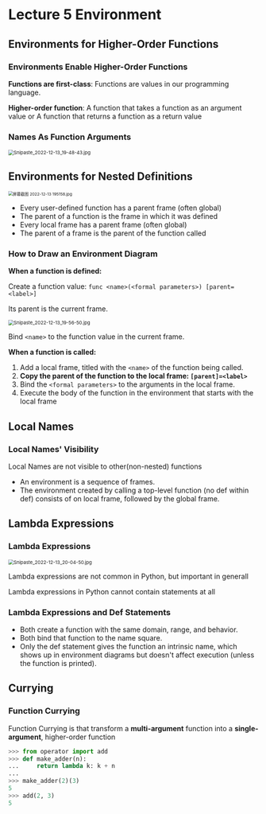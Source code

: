 # Lecture 5 Environment

## Environments for Higher-Order Functions

### Environments Enable Higher-Order Functions

**Functions are first-class**: Functions are values in our programming language.

**Higher-order function**: A function that takes a function as an argument value or A function that returns a function as a return value

### Names As Function Arguments

<img src="https://s2.loli.net/2022/12/13/QvRr9Z2THtOSdUF.jpg" alt="Snipaste_2022-12-13_19-48-43.jpg" style="zoom:67%;" />

## Environments for Nested Definitions

<img src="https://s2.loli.net/2022/12/13/8TJ2cZrhqsd5waj.jpg" alt="屏幕截图 2022-12-13 195158.jpg" style="zoom: 57%;" />

-   Every user-defined function has a parent frame (often global)
-   The parent of a function is the frame in which it was defined
-   Every local frame has a parent frame (often global)
-   The parent of a frame is the parent of the function called

### How to Draw an Environment Diagram

**When a function is defined:** 

Create a function value: `func <name>(<formal parameters>) [parent=<label>]`

Its parent is the current frame.

<img src="https://s2.loli.net/2022/12/13/GeVWS7U3fQJa4gw.jpg" alt="Snipaste_2022-12-13_19-56-50.jpg" style="zoom:67%;" />

Bind `<name>` to the function value in the current frame.

**When a function is called:**

1.   Add a local frame, titled with the `<name>` of the function being called.
2.   **Copy the parent of the function to the local frame: `[parent]=<label>`**
3.   Bind the `<formal parameters>` to the arguments in the local frame.
4.   Execute the body of the function in the environment that starts with the local frame

## Local Names

### Local Names' Visibility

Local Names are not visible to other(non-nested) functions

-   An environment is a sequence of frames.
-   The environment created by calling a top-level function (no def within def) consists of on local frame, followed by the global frame.

## Lambda Expressions

### Lambda Expressions

<img src="https://s2.loli.net/2022/12/13/kt8HrOSxsCaKABv.jpg" alt="Snipaste_2022-12-13_20-04-50.jpg" style="zoom:67%;" />

Lambda expressions are not common in Python, but important in generall

Lambda expressions in Python cannot contain statements at all

### Lambda Expressions and Def Statements

-   Both create a function with the same domain, range, and behavior. 
-   Both bind that function to the name square. 
-   Only the def statement gives the function an intrinsic name, which shows up in environment diagrams but doesn't affect execution (unless the function is printed).

## Currying

### Function Currying

Function Currying  is that transform a **multi-argument** function into a **single-argument**, higher-order function

```python
>>> from operator import add
>>> def make_adder(n):
...     return lambda k: k + n
...
>>> make_adder(2)(3)
5
>>> add(2, 3)
5
```

